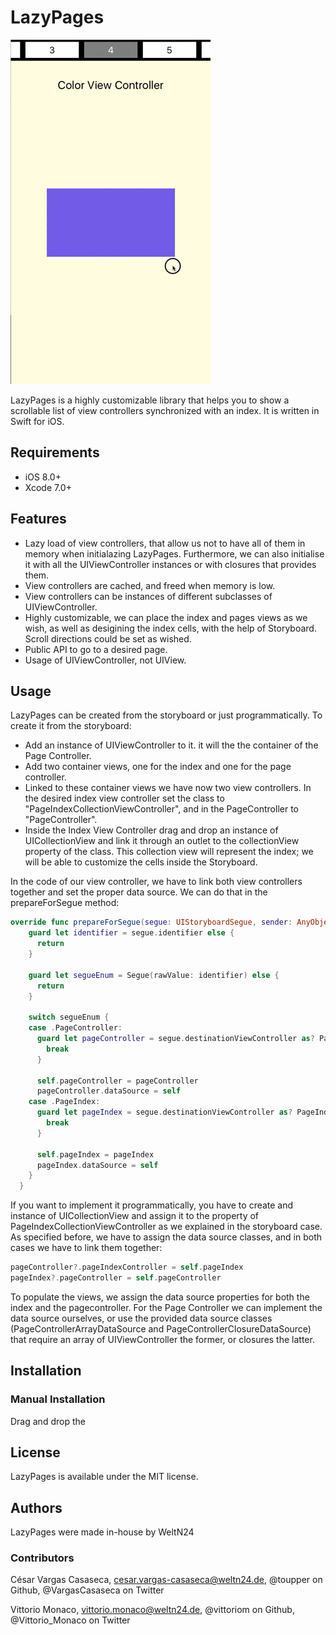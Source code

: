 # LazyPages

![MacDown Screenshot](READMEImages/LazyPages.gif)

LazyPages is a highly customizable library that helps you to show a scrollable list of view controllers synchronized with an index. It is written in Swift for iOS. 

## Requirements
* iOS 8.0+
* Xcode 7.0+

## Features
* Lazy load of view controllers, that allow us not to have all of them in memory when initialazing LazyPages. Furthermore, we can also initialise it with all the UIViewController instances or with closures that provides them.
* View controllers are cached, and freed when memory is low.
* View controllers can be instances of different subclasses of UIViewController.
* Highly customizable, we can place the index and pages views as we wish, as well as desigining the index cells, with the help of Storyboard. Scroll directions could be set as wished.
* Public API to go to a desired page.
* Usage of UIViewController, not UIView.

## Usage
LazyPages can be created from the storyboard or just programmatically. 
To create it from the storyboard: 

* Add an instance of UIViewController to it. it will the the container of the Page Controller.
* Add two container views, one for the index and one for the page controller.
* Linked to these container views we have now two view controllers. In the desired index view controller set the class to "PageIndexCollectionViewController", and in the PageController to "PageController". 
* Inside the Index View Controller drag and drop an instance of UICollectionView and link it through an outlet to the collectionView property of the class. This collection view will represent the index; we will be able to customize the cells inside the Storyboard.

In the code of our view controller, we have to link both view controllers together and set the proper data source. We can do that in the prepareForSegue method:

```swift
override func prepareForSegue(segue: UIStoryboardSegue, sender: AnyObject?) {
    guard let identifier = segue.identifier else {
      return
    }
    
    guard let segueEnum = Segue(rawValue: identifier) else {
      return
    }
    
    switch segueEnum {
    case .PageController:
      guard let pageController = segue.destinationViewController as? PageController else {
        break
      }
      
      self.pageController = pageController
      pageController.dataSource = self
    case .PageIndex:
      guard let pageIndex = segue.destinationViewController as? PageIndexCollectionViewController else {
        break
      }
      
      self.pageIndex = pageIndex
      pageIndex.dataSource = self
    }
  }
```

If you want to implement it programmatically, you have to create and instance of UICollectionView and assign it to the property of PageIndexCollectionViewController as we explained in the storyboard case. As specified before, we have to assign the data source classes, and in both cases we have to link them together:

```swift
pageController?.pageIndexController = self.pageIndex
pageIndex?.pageController = self.pageController
```

To populate the views, we assign the data source properties for both the index and the pagecontroller. For the Page Controller we can implement the data source ourselves, or use the provided data source classes (PageControllerArrayDataSource and PageControllerClosureDataSource) that require an array of UIViewController the former, or closures the latter.

##  Installation
### Manual Installation
Drag and drop the 

## License
LazyPages is available under the MIT license.

## Authors
LazyPages were made in-house by WeltN24

### Contributors
César Vargas Casaseca, cesar.vargas-casaseca@weltn24.de, @toupper on Github, @VargasCasaseca on Twitter

Vittorio Monaco, vittorio.monaco@weltn24.de, @vittoriom on Github, @Vittorio_Monaco on Twitter